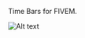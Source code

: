 Time Bars for FIVEM.

![Alt text](https://cdn.discordapp.com/attachments/315208808383381504/951405643191951390/unknown.png "Title")
